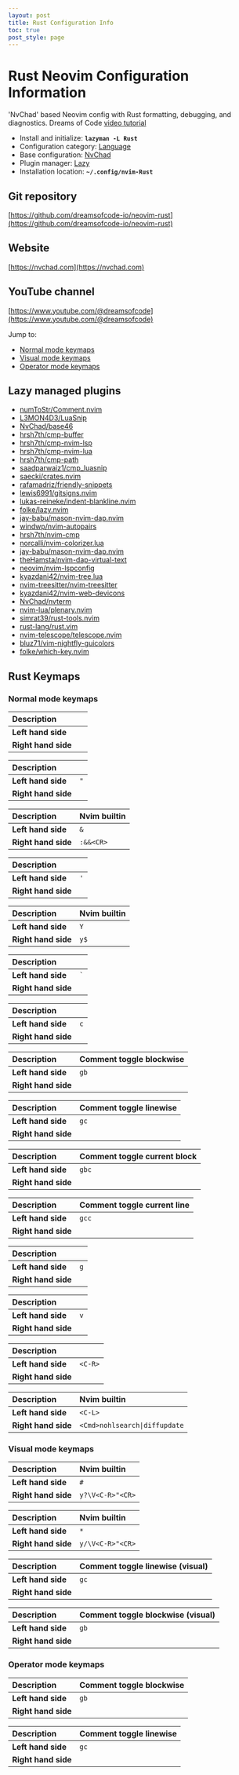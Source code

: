 ```yaml
---
layout: post
title: Rust Configuration Info
toc: true
post_style: page
---
```


# Rust Neovim Configuration Information

'NvChad' based Neovim config with Rust formatting, debugging, and diagnostics. Dreams of Code [video tutorial](https://youtu.be/mh_EJhH49Ms)

- Install and initialize: **`lazyman -L Rust`**
- Configuration category: [Language](https://lazyman.dev/configurations/#language-configurations)
- Base configuration:     [NvChad](https://nvchad.com)
- Plugin manager:         [Lazy](https://github.com/folke/lazy.nvim)
- Installation location:  **`~/.config/nvim-Rust`**

## Git repository

[https://github.com/dreamsofcode-io/neovim-rust](https://github.com/dreamsofcode-io/neovim-rust)

## Website

[https://nvchad.com](https://nvchad.com)

## YouTube channel

[https://www.youtube.com/@dreamsofcode](https://www.youtube.com/@dreamsofcode)

Jump to:

- [Normal mode keymaps](#normal-mode-keymaps)
- [Visual mode keymaps](#visual-mode-keymaps)
- [Operator mode keymaps](#operator-mode-keymaps)

## Lazy managed plugins

- [numToStr/Comment.nvim](https://github.com/numToStr/Comment.nvim)
- [L3MON4D3/LuaSnip](https://github.com/L3MON4D3/LuaSnip)
- [NvChad/base46](https://github.com/NvChad/base46.git)
- [hrsh7th/cmp-buffer](https://github.com/hrsh7th/cmp-buffer)
- [hrsh7th/cmp-nvim-lsp](https://github.com/hrsh7th/cmp-nvim-lsp)
- [hrsh7th/cmp-nvim-lua](https://github.com/hrsh7th/cmp-nvim-lua)
- [hrsh7th/cmp-path](https://github.com/hrsh7th/cmp-path)
- [saadparwaiz1/cmp_luasnip](https://github.com/saadparwaiz1/cmp_luasnip)
- [saecki/crates.nvim](https://github.com/saecki/crates.nvim.git)
- [rafamadriz/friendly-snippets](https://github.com/rafamadriz/friendly-snippets)
- [lewis6991/gitsigns.nvim](https://github.com/lewis6991/gitsigns.nvim)
- [lukas-reineke/indent-blankline.nvim](https://github.com/lukas-reineke/indent-blankline.nvim)
- [folke/lazy.nvim](https://github.com/folke/lazy.nvim)
- [jay-babu/mason-nvim-dap.nvim](https://github.com/jay-babu/mason-nvim-dap.nvim)
- [windwp/nvim-autopairs](https://github.com/windwp/nvim-autopairs)
- [hrsh7th/nvim-cmp](https://github.com/hrsh7th/nvim-cmp)
- [norcalli/nvim-colorizer.lua](https://github.com/norcalli/nvim-colorizer.lua)
- [jay-babu/mason-nvim-dap.nvim](https://github.com/jay-babu/mason-nvim-dap.nvim)
- [theHamsta/nvim-dap-virtual-text](https://github.com/theHamsta/nvim-dap-virtual-text)
- [neovim/nvim-lspconfig](https://github.com/neovim/nvim-lspconfig)
- [kyazdani42/nvim-tree.lua](https://github.com/kyazdani42/nvim-tree.lua)
- [nvim-treesitter/nvim-treesitter](https://github.com/nvim-treesitter/nvim-treesitter)
- [kyazdani42/nvim-web-devicons](https://github.com/kyazdani42/nvim-web-devicons)
- [NvChad/nvterm](https://github.com/NvChad/nvterm)
- [nvim-lua/plenary.nvim](https://github.com/nvim-lua/plenary.nvim)
- [simrat39/rust-tools.nvim](https://github.com/simrat39/rust-tools.nvim)
- [rust-lang/rust.vim](https://github.com/rust-lang/rust.vim.git)
- [nvim-telescope/telescope.nvim](https://github.com/nvim-telescope/telescope.nvim)
- [bluz71/vim-nightfly-guicolors](https://github.com/bluz71/vim-nightfly-guicolors)
- [folke/which-key.nvim](https://github.com/folke/which-key.nvim)

## Rust Keymaps

### Normal mode keymaps

| **Description** | |
| :---- | :---- |
| **Left hand side** | <code> </code> |
| **Right hand side** | |

| **Description** | |
| :---- | :---- |
| **Left hand side** | <code>"</code> |
| **Right hand side** | |

| **Description** | Nvim builtin |
| :---- | :---- |
| **Left hand side** | <code>&</code> |
| **Right hand side** | <code>:&&&lt;CR&gt;</code> |

| **Description** | |
| :---- | :---- |
| **Left hand side** | <code>'</code> |
| **Right hand side** | |

| **Description** | Nvim builtin |
| :---- | :---- |
| **Left hand side** | <code>Y</code> |
| **Right hand side** | <code>y$</code> |

| **Description** | |
| :---- | :---- |
| **Left hand side** | <code>`</code> |
| **Right hand side** | |

| **Description** | |
| :---- | :---- |
| **Left hand side** | <code>c</code> |
| **Right hand side** | |

| **Description** | Comment toggle blockwise |
| :---- | :---- |
| **Left hand side** | <code>gb</code> |
| **Right hand side** | |

| **Description** | Comment toggle linewise |
| :---- | :---- |
| **Left hand side** | <code>gc</code> |
| **Right hand side** | |

| **Description** | Comment toggle current block |
| :---- | :---- |
| **Left hand side** | <code>gbc</code> |
| **Right hand side** | |

| **Description** | Comment toggle current line |
| :---- | :---- |
| **Left hand side** | <code>gcc</code> |
| **Right hand side** | |

| **Description** | |
| :---- | :---- |
| **Left hand side** | <code>g</code> |
| **Right hand side** | |

| **Description** | |
| :---- | :---- |
| **Left hand side** | <code>v</code> |
| **Right hand side** | |

| **Description** | |
| :---- | :---- |
| **Left hand side** | <code>&lt;C-R&gt;</code> |
| **Right hand side** | |

| **Description** | Nvim builtin |
| :---- | :---- |
| **Left hand side** | <code>&lt;C-L&gt;</code> |
| **Right hand side** | <code>&lt;Cmd&gt;nohlsearch&#124;diffupdate|normal! &lt;C-L&gt;&lt;CR&gt;</code> |


### Visual mode keymaps

| **Description** | Nvim builtin |
| :---- | :---- |
| **Left hand side** | <code>#</code> |
| **Right hand side** | <code>y?\V&lt;C-R&gt;"&lt;CR&gt;</code> |

| **Description** | Nvim builtin |
| :---- | :---- |
| **Left hand side** | <code>*</code> |
| **Right hand side** | <code>y/\V&lt;C-R&gt;"&lt;CR&gt;</code> |

| **Description** | Comment toggle linewise (visual) |
| :---- | :---- |
| **Left hand side** | <code>gc</code> |
| **Right hand side** | |

| **Description** | Comment toggle blockwise (visual) |
| :---- | :---- |
| **Left hand side** | <code>gb</code> |
| **Right hand side** | |


### Operator mode keymaps

| **Description** | Comment toggle blockwise |
| :---- | :---- |
| **Left hand side** | <code>gb</code> |
| **Right hand side** | |

| **Description** | Comment toggle linewise |
| :---- | :---- |
| **Left hand side** | <code>gc</code> |
| **Right hand side** | |

